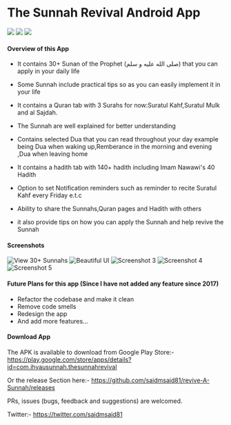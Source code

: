 # The Sunnah Revival Android App

<img src=https://build.phonegap.com/apps/1621387/badge/236469642/android.svg />  <img src=https://build.phonegap.com/apps/1621387/badge/236469642/version.svg />  <img src=https://build.phonegap.com/apps/1621387/badge/236469642.svg />

#### Overview of this App

- It contains 30+ Sunan of the Prophet (صلى الله عليه و سلم) that you can apply in your daily life

- Some Sunnah include practical tips so as you can easily implement it in your life

- It contains a Quran tab with 3 Surahs for now:Suratul Kahf,Suratul Mulk and al Sajdah.

- The Sunnah are well explained for better understanding

- Contains selected Dua that you can read throughout your day example being Dua when waking up,Remberance in the morning and evening ,Dua when leaving home

- It contains a hadith tab with 140+ hadith including Imam Nawawi's 40 Hadith

- Option to set Notification reminders such as reminder to recite Suratul Kahf every Friday e.t.c

- Ability to share the Sunnahs,Quran pages and Hadith with others

- it also provide tips on how you can apply the Sunnah and help revive the Sunnah

#### Screenshots
![View 30+ Sunnahs](https://lh3.googleusercontent.com/kJ3GQYDRBuISwBJ1HeUF1cbv59yMYGQq96T43rZEOEvH9kTV6w6BnL2c0CILAMVxNA=w720-h310 )
![Beautiful UI](https://lh3.googleusercontent.com/_VBRODTUbhubzpv8Lql7pdKiiNv-7QckHBfPgQ3vbWtBbvI9LZIzBSlBm6lkyEWaxWdO=w720-h310 )
![Screenshot 3](https://lh3.googleusercontent.com/wA1NF9ESd03owMCk4hh_rDWnwIB6774l9yrjBgOs7bj7qF2hgdFqtBACh4qcsI23n54=w720-h310 )
![Screenshot 4](https://lh3.googleusercontent.com/h0pxYnm5K6oUjJy_wulqlnh7pH1DJwtf-sDKgIqq8wdECPazHPMeDDouyNHmm7-f2VFn=w720-h310 )
![Screenshot 5](https://lh3.googleusercontent.com/_dqRncyY27iSGEUfakW_bYjiyQftQS-N2vKFq_PgFE4AIl0d9wf-x-4CU7FyyfzaTQ=w720-h310 )


#### Future Plans for this app (Since I have not added any feature since 2017)

- Refactor the codebase and make it clean
- Remove code smells
- Redesign the app
- And add more features...

#### Download App
The APK is available to download from Google Play Store:- https://play.google.com/store/apps/details?id=com.ihyausunnah.thesunnahrevival

Or the release Section here:- https://github.com/saidmsaid81/revive-A-Sunnah/releases

PRs, issues (bugs, feedback and suggestions) are welcomed.

Twitter:- https://twitter.com/saidmsaid81
